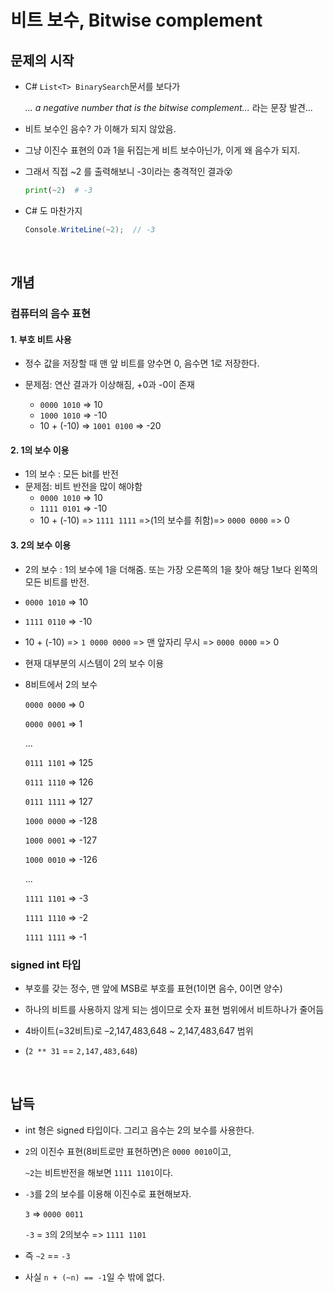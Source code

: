 # 비트 보수, Bitwise complement

## 문제의 시작

- C# `List<T> BinarySearch`문서를 보다가

   *... a negative number that is the bitwise complement...* 라는 문장 발견...

- 비트 보수인 음수? 가 이해가 되지 않았음.

- 그냥 이진수 표현의 0과 1을 뒤집는게 비트 보수아닌가, 이게 왜 음수가 되지.

- 그래서 직접 ~2 를 출력해보니 -3이라는 충격적인 결과:dizzy_face:

  ```python
  print(~2)  # -3
  ```

- C# 도 마찬가지

  ```C#
  Console.WriteLine(~2);  // -3
  ```

<br/>

## 개념

### 컴퓨터의 음수 표현

#### 1. 부호 비트 사용

- 정수 값을 저장할 때 맨 앞 비트를 양수면 0, 음수면 1로 저장한다.

- 문제점: 연산 결과가 이상해짐, +0과 -0이 존재
  - `0000 1010` => 10 
  - `1000 1010` => -10
  - 10 + (-10) => `1001 0100` => -20

#### 2. 1의 보수 이용

- 1의 보수 : 모든 bit를 반전
- 문제점: 비트 반전을 많이 해야함
  - `0000 1010` => 10
  - `1111 0101` => -10
  - 10 + (-10) => `1111 1111` =>(1의 보수를 취함)=> `0000 0000` => 0

#### 3. 2의 보수 이용

- 2의 보수 : 1의 보수에 1을 더해줌. 또는 가장 오른쪽의 1을 찾아 해당 1보다 왼쪽의 모든 비트를 반전.

- `0000 1010` => 10

- `1111 0110` => -10

- 10 + (-10) => `1 0000 0000` => 맨 앞자리 무시 => `0000 0000` => 0

- 현재 대부분의 시스템이 2의 보수 이용

- 8비트에서 2의 보수

  `0000 0000` => 0

  `0000 0001` => 1

  ...

  `0111 1101` => 125

  `0111 1110` => 126

  `0111 1111` => 127

  `1000 0000` => -128

  `1000 0001` => -127

  `1000 0010` => -126

  ...

  `1111 1101` => -3

  `1111 1110` => -2

  `1111 1111` => -1



### signed int 타입

- 부호를 갖는 정수, 맨 앞에 MSB로 부호를 표현(1이면 음수, 0이면 양수)
- 하나의 비트를 사용하지 않게 되는 셈이므로 숫자 표현 범위에서 비트하나가 줄어듬

- 4바이트(=32비트)로 –2,147,483,648 ~ 2,147,483,647 범위
- (`2 ** 31` == `2,147,483,648`)

<br/>

## 납득

- int 형은 signed 타입이다. 그리고 음수는 2의 보수를 사용한다.

- `2`의 이진수 표현(8비트로만 표현하면)은 `0000 0010`이고,

   `~2`는 비트반전을 해보면 `1111 1101`이다.

- `-3`를 2의 보수를 이용해 이진수로 표현해보자.

  `3`  =>  `0000 0011`

  `-3` = `3`의 2의보수 => `1111 1101`

- 즉 `~2`  == `-3`
- 사실 `n + (~n) == -1`일 수 밖에 없다.